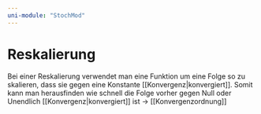 ```yaml
---
uni-module: "StochMod"
---
```


# Reskalierung

Bei einer Reskalierung verwendet man eine Funktion um eine Folge so zu skalieren, dass sie gegen eine Konstante [[Konvergenz|konvergiert]]. Somit kann man herausfinden wie schnell die Folge vorher gegen Null oder Unendlich [[Konvergenz|konvergiert]] ist → [[Konvergenzordnung]]

